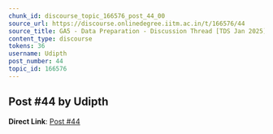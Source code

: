 ```yaml
---
chunk_id: discourse_topic_166576_post_44_00
source_url: https://discourse.onlinedegree.iitm.ac.in/t/166576/44
source_title: GA5 - Data Preparation - Discussion Thread [TDS Jan 2025]
content_type: discourse
tokens: 36
username: Udipth
post_number: 44
topic_id: 166576
---
```


## Post #44 by Udipth

**Direct Link**: [Post #44](https://discourse.onlinedegree.iitm.ac.in/t/166576/44)
